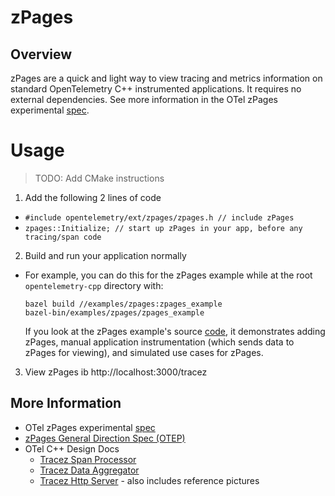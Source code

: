 # zPages
## Overview
zPages are a quick and light way to view tracing and metrics information on standard OpenTelemetry C++ instrumented applications. It requires no external dependencies. See more information in the OTel zPages experimental [spec](https://github.com/open-telemetry/opentelemetry-specification/blob/5b86d4b6c42e6d1e47d9155ac1e2e27f0f0b7769/experimental/trace/zpages.md).

# Usage
> TODO: Add CMake instructions

1. Add the following 2 lines of code
 - `#include opentelemetry/ext/zpages/zpages.h // include zPages`
 - `zpages::Initialize; // start up zPages in your app, before any tracing/span code`
2. Build and run your application normally
 - For example, you can do this for the zPages example while at the root `opentelemetry-cpp` directory with:
   ```
   bazel build //examples/zpages:zpages_example
   bazel-bin/examples/zpages/zpages_example
   ```
   If you look at the zPages example's source [code](https://github.com/open-telemetry/opentelemetry-cpp/blob/master/examples/zpages/zpages_example.cc), it demonstrates adding zPages, manual application instrumentation (which sends data to zPages for viewing), and simulated use cases for zPages.
3. View zPages ib http://localhost:3000/tracez


## More Information
- OTel zPages experimental [spec](https://github.com/open-telemetry/opentelemetry-specification/blob/5b86d4b6c42e6d1e47d9155ac1e2e27f0f0b7769/experimental/trace/zpages.md)
- [zPages General Direction Spec (OTEP)](https://github.com/open-telemetry/oteps/blob/master/text/0110-z-pages.md)
- OTel C++ Design Docs
  - [Tracez Span Processor](https://docs.google.com/document/d/1kO4iZARYyr-EGBlY2VNM3ELU3iw6ZrC58Omup_YT-fU/edit#)
  - [Tracez Data Aggregator](https://docs.google.com/document/d/1ziKFgvhXFfRXZjOlAHQRR-TzcNcTXzg1p2I9oPCEIoU/edit?ts=5ef0d177#heading=h.5irk4csrpu0y)
  - [Tracez Http Server](https://docs.google.com/document/d/1U1V8QZ5LtGl4Mich-aJ6KZGLHrMIE8pWyspmzvnIefI/edit#) - also includes reference pictures
